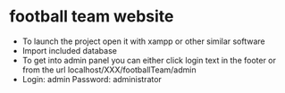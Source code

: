 # football team website

- To launch the project open it with xampp or other similar software
- Import included database 
- To get into admin panel you can either click login text in the footer or from the url localhost/XXX/footballTeam/admin
- Login: admin Password: administrator
